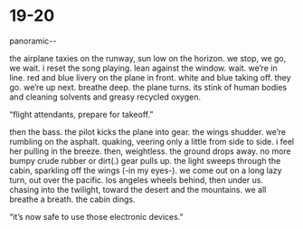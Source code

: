 # 19-20

panoramic--

the airplane taxies on the runway, sun low on the horizon. we stop, we go, we wait. i reset the song playing. lean against the window. wait. we’re in line. red and blue livery on the plane in front. white and blue taking off. they go. we’re up next. breathe deep. the plane turns. its stink of human bodies and cleaning solvents and greasy recycled oxygen. 

“flight attendants, prepare for takeoff.”

then the bass. the pilot kicks the plane into gear. the wings shudder. we’re rumbling on the asphalt. quaking, veering only a little from side to side. i feel her pulling in the breeze. then, weightless. the ground drops away. no more bumpy crude rubber or dirt(.) gear pulls up. the light sweeps through the cabin, sparkling off the wings (-in my eyes-). we come out on a long lazy turn, out over the pacific. los angeles wheels behind, then under us. chasing into the twilight, toward the desert and the mountains. we all breathe a breath. the cabin dings.

“it’s now safe to use those electronic devices.”